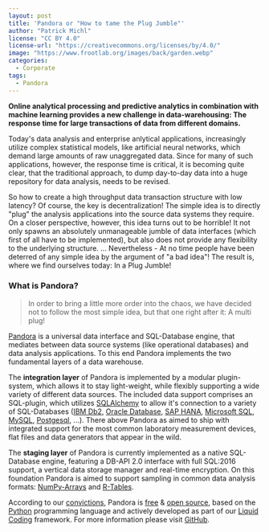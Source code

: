 ```yaml
---
layout: post
title: 'Pandora or "How to tame the Plug Jumble"'
author: "Patrick Michl"
license: "CC BY 4.0"
license-url: "https://creativecommons.org/licenses/by/4.0/"
image: "https://www.frootlab.org/images/back/garden.webp"
categories:
  - Corporate
tags:
  - Pandora
---
```


**Online analytical processing and predictive analytics in combination with
machine learning provides a new challenge in data-warehousing: The response time
for large transactions of data from different domains.**

Today's data analysis and enterprise anlytical applications, increasingly
utilize complex statistical models, like artificial neural networks, which
demand large amounts of raw unaggregated data. Since for many of such
applications, however, the response time is critical, it is becoming quite
clear, that the traditional approach, to dump day-to-day data into a huge
repository for data analysis, needs to be revised.

So how to create a high throughput data transaction structure with low latency?
Of course, the key is decentralization! The simple idea is to directly "plug"
the analysis applications into the source data systems they require. On a closer
perspective, however, this idea turns out to be horrible! It not only spawns an
absolutely unmanageable jumble of data interfaces (which first of all have to be
implemented), but also does not provide any flexibility to the underlying
structure. ... Nevertheless - At no time people have been deterred of any simple
idea by the argument of "a bad idea"! The result is, where we find ourselves
today: In a Plug Jumble!

### What is Pandora?

> In order to bring a little more order into the chaos, we have decided not to
> follow the most simple idea, but that one right after it: A multi plug!

[Pandora](/pandora.html) is a universal data interface and SQL-Database engine,
that mediates between data source systems (like operational databases) and data
analysis applications. To this end Pandora implements the two fundamental layers
of a data warehouse.

The **integration layer** of Pandora is implemented by a modular plugin-system,
which allows it to stay light-weight, while flexibly supporting a wide variety
of different data sources. The included data support comprises an SQL-plugin,
which utilizes [SQLAlchemy](https://www.sqlalchemy.org) to allow it\'s
connection to a variety of SQL-Databases ([IBM
Db2](https://www.ibm.com/analytics/us/en/db2/), [Oracle
Database](https://www.oracle.com/database/), [SAP
HANA](https://www.sap.com/products/hana.html), [Microsoft
SQL](https://www.microsoft.com/sql-server), [MySQL](https://www.mysql.com),
[Postgesql](https://www.postgresql.org/), ...). There above Pandora as aimed to
ship with integrated support for the most common laboratory measurement devices,
flat files and data generators that appear in the wild.

The **staging layer** of Pandora is currently implemented as a native
SQL-Database engine, featuring a DB-API 2.0 interface with full SQL:2016
support, a vertical data storage manager and real-time encryption. On this
foundation Pandora is aimed to support sampling in common data analysis formats:
[NumPy-Arrays](http://www.numpy.org/) and
[R-Tables](https://www.r-project.org/).

According to our [convictions](/corporate/2019/03/19/welcome-at-frootlab.html),
Pandora is [free](https://en.wikipedia.org/wiki/Free_software) & [open
source](https://en.wikipedia.org/wiki/Open-source_software), based on the
[Python](https://www.python.org/) programming language and actively developed as
part of our [Liquid Coding](https://github.com/orgs/frootlab/projects)
framework. For more information please visit
[GitHub](https://github.com/frootlab/pandora).
